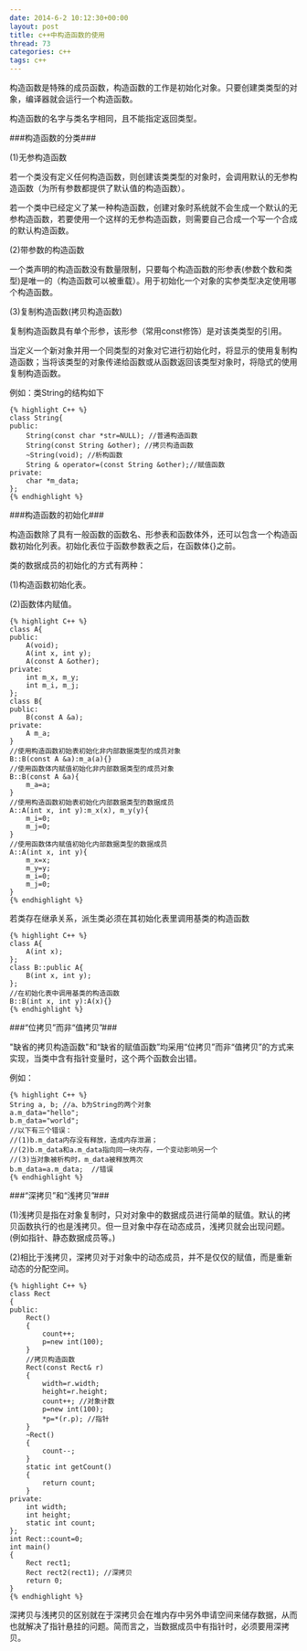 ```yaml
---
date: 2014-6-2 10:12:30+00:00
layout: post
title: c++中构造函数的使用
thread: 73
categories: c++
tags: c++
---
```


构造函数是特殊的成员函数，构造函数的工作是初始化对象。只要创建类类型的对象，编译器就会运行一个构造函数。

构造函数的名字与类名字相同，且不能指定返回类型。

###构造函数的分类###

(1)无参构造函数

若一个类没有定义任何构造函数，则创建该类类型的对象时，会调用默认的无参构造函数（为所有参数都提供了默认值的构造函数）。

若一个类中已经定义了某一种构造函数，创建对象时系统就不会生成一个默认的无参构造函数，若要使用一个这样的无参构造函数，则需要自己合成一个写一个合成的默认构造函数。

(2)带参数的构造函数

一个类声明的构造函数没有数量限制，只要每个构造函数的形参表(参数个数和类型)是唯一的（构造函数可以被重载）。用于初始化一个对象的实参类型决定使用哪个构造函数。

(3)复制构造函数(拷贝构造函数)

复制构造函数具有单个形参，该形参（常用const修饰）是对该类类型的引用。

当定义一个新对象并用一个同类型的对象对它进行初始化时，将显示的使用复制构造函数；当将该类型的对象传递给函数或从函数返回该类型对象时，将隐式的使用复制构造函数。

例如：类String的结构如下

	{% highlight C++ %}
	class String{
	public:
		String(const char *str=NULL); //普通构造函数
		String(const String &other); //拷贝构造函数
		~String(void); //析构函数
		String & operator=(const String &other);//赋值函数
	private:
		char *m_data;
	};
	{% endhighlight %}

###构造函数的初始化###

构造函数除了具有一般函数的函数名、形参表和函数体外，还可以包含一个构造函数初始化列表。初始化表位于函数参数表之后，在函数体{}之前。

类的数据成员的初始化的方式有两种：

(1)构造函数初始化表。

(2)函数体内赋值。

	{% highlight C++ %}
	class A{
	public:
		A(void);
		A(int x, int y);
		A(const A &other);
	private:
		int m_x, m_y;
		int m_i, m_j;
	};
	class B{
	public:
		B(const A &a);
	private:
		A m_a;
	}
	//使用构造函数初始表初始化非内部数据类型的成员对象
	B::B(const A &a):m_a(a){}
	//使用函数体内赋值初始化非内部数据类型的成员对象
	B::B(const A &a){
		m_a=a;
	}
	//使用构造函数初始表初始化内部数据类型的数据成员
	A::A(int x, int y):m_x(x), m_y(y){
		m_i=0;
		m_j=0;
	}
	//使用函数体内赋值初始化内部数据类型的数据成员
	A::A(int x, int y){
		m_x=x;
		m_y=y;
		m_i=0;
		m_j=0;
	}
	{% endhighlight %}
	
若类存在继承关系，派生类必须在其初始化表里调用基类的构造函数

	{% highlight C++ %}
	class A{
		A(int x);
	};
	class B::public A{
		B(int x, int y);
	};
	//在初始化表中调用基类的构造函数
	B::B(int x, int y):A(x){}
	{% endhighlight %}

###“位拷贝”而非“值拷贝”###

"缺省的拷贝构造函数"和“缺省的赋值函数”均采用“位拷贝”而非“值拷贝”的方式来实现，当类中含有指针变量时，这个两个函数会出错。

例如：

	{% highlight C++ %}
	String a, b; //a、b为String的两个对象
	a.m_data="hello"; 
	b.m_data="world";
	//以下有三个错误：
	//(1)b.m_data内存没有释放，造成内存泄漏；
	//(2)b.m_data和a.m_data指向同一块内存，一个变动影响另一个
	//(3)当对象被析构时，m_data被释放两次
	b.m_data=a.m_data;  //错误
	{% endhighlight %}
	
###“深拷贝”和“浅拷贝”###

(1)浅拷贝是指在对象复制时，只对对象中的数据成员进行简单的赋值。默认的拷贝函数执行的也是浅拷贝。但一旦对象中存在动态成员，浅拷贝就会出现问题。(例如指针、静态数据成员等。)

(2)相比于浅拷贝，深拷贝对于对象中的动态成员，并不是仅仅的赋值，而是重新动态的分配空间。

	{% highlight C++ %}
	class Rect
	{
	public:
    	Rect()
    	{
        	count++; 
        	p=new int(100);
    	}
    	//拷贝构造函数
    	Rect(const Rect& r)
    	{
        	width=r.width;
        	height=r.height;
        	count++; //对象计数
        	p=new int(100); 
        	*p=*(r.p); //指针
    	}
    	~Rect()
    	{
        	count--;
    	}
    	static int getCount()
    	{
        	return count;
    	}
	private:
    	int width;
    	int height;
    	static int count;
	};
	int Rect::count=0;
	int main()
	{
    	Rect rect1;
    	Rect rect2(rect1); //深拷贝
    	return 0;
	}
	{% endhighlight %}

深拷贝与浅拷贝的区别就在于深拷贝会在堆内存中另外申请空间来储存数据，从而也就解决了指针悬挂的问题。简而言之，当数据成员中有指针时，必须要用深拷贝。




